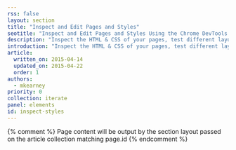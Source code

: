 ```yaml
---
rss: false
layout: section
title: "Inspect and Edit Pages and Styles"
seotitle: "Inspect and Edit Pages and Styles Using the Chrome DevTools Elements Panel"
description: "Inspect the HTML & CSS of your pages, test different layouts, and live-edit CSS."
introduction: "Inspect the HTML & CSS of your pages, test different layouts, and live-edit CSS using the Chrome Dev Tools Elements panel."
article:
  written_on: 2015-04-14
  updated_on: 2015-04-22
  order: 1
authors:
  - mkearney
priority: 0
collection: iterate
panel: elements
id: inspect-styles
---
```


{% comment %}
Page content will be output by the section layout passed on the article collection matching page.id
{% endcomment %}